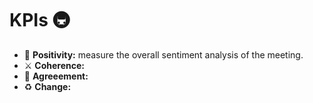 # KPIs 🚇

* 🔆 **Positivity:** measure the overall sentiment analysis of the meeting.
* ⚔️ **Coherence:** 
* 🤝 **Agreeement:** 
* ♻️ **Change:** 
